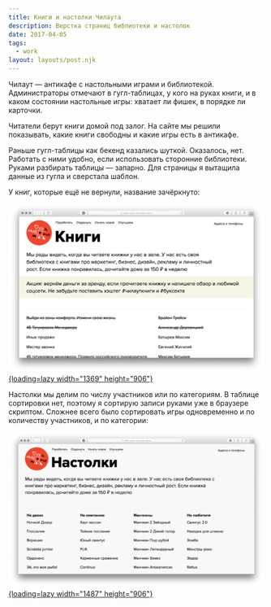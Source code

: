 ```yaml
---
title: Книги и настолки Чилаута
description: Верстка страниц библиотеки и настолок
date: 2017-04-05
tags:
  - work
layout: layouts/post.njk
---
```

Чилаут — антикафе с настольными играми и библиотекой. Администраторы отмечают в гугл-таблицах, у кого на руках книги, и в каком состоянии настольные игры: хватает ли фишек, в порядке ли карточки.

Читатели берут книги домой под залог. На сайте мы решили показывать, какие книги свободны и какие игры есть в антикафе.

Раньше гугл-таблицы как бекенд казались шуткой. Оказалось, нет. Работать с ними удобно, если использовать сторонние библиотеки. Руками разбирать таблицы — запарно. Для страницы я вытащила данные из гугла и сверстала шаблон.

У книг, которые ещё не вернули, название зачёркнуто:

[![Скриншот страницы библиотеки](./images/books.png){loading=lazy width="1369" height="906"}](/test/chillout/books.html)

Настолки мы делим по числу участников или по категориям. В таблице сортировки нет, поэтому я сортирую записи руками уже в браузере скриптом. Сложнее всего было сортировать игры одновременно и по количеству участников, и по категории:

[![Скриншот страницы настолок](./images/tabletop.png){loading=lazy width="1487" height="906"}](/test/chillout/board-games.html)
